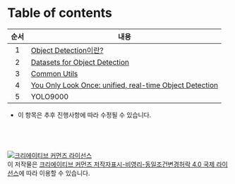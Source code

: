 # Table of contents



| 순서 | 내용                                                         |
| :--: | ------------------------------------------------------------ |
|  1   | [Object Detection이란?](posts/01_00_What_is_Object_Detection.html) |
|  2   | [Datasets for Object Detection](posts/02_00_Datasets_for_Object_Detection.html) |
|  3   | [Common Utils](posts/03_00_common_utils.html)                |
|  4   | [You Only Look Once: unified, real-time Object Detection](posts/04_00_You_Only_Look_Once_Unified_Real_Time_Object_Detection.html) |
|  5   | YOLO9000                                                     |

- 이 항목은 추후 진행사항에 따라 수정될 수 있습니다.


​    
----
<a rel="license" href="http://creativecommons.org/licenses/by-nc-sa/4.0/"><img alt="크리에이티브 커먼즈 라이선스" style="border-width:0" src="https://i.creativecommons.org/l/by-nc-sa/4.0/88x31.png" /></a><br />이 저작물은 <a rel="license" href="http://creativecommons.org/licenses/by-nc-sa/4.0/">크리에이티브 커먼즈 저작자표시-비영리-동일조건변경허락 4.0 국제 라이선스</a>에 따라 이용할 수 있습니다.

